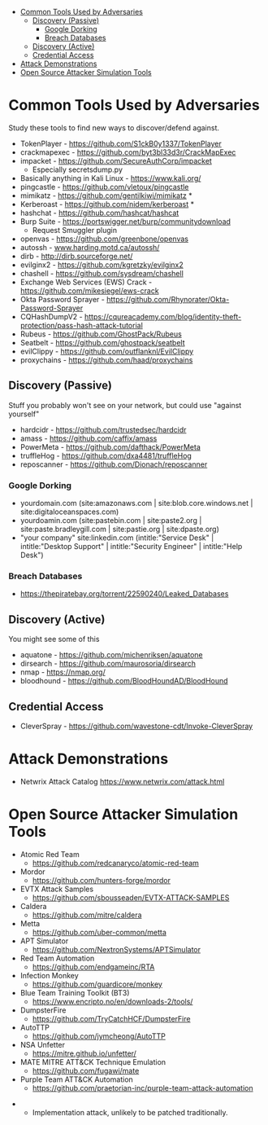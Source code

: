 - [Common Tools Used by Adversaries](#common-tools-used-by-adversaries)
  - [Discovery (Passive)](#discovery-passive)
    - [Google Dorking](#google-dorking)
    - [Breach Databases](#breach-databases)
  - [Discovery (Active)](#discovery-active)
  - [Credential Access](#credential-access)
- [Attack Demonstrations](#attack-demonstrations)
- [Open Source Attacker Simulation Tools](#open-source-attacker-simulation-tools)

# Common Tools Used by Adversaries

Study these tools to find new ways to discover/defend against.

- TokenPlayer - https://github.com/S1ckB0y1337/TokenPlayer
- crackmapexec - https://github.com/byt3bl33d3r/CrackMapExec
- impacket - https://github.com/SecureAuthCorp/impacket
  - Especially secretsdump.py
- Basically anything in Kali Linux - https://www.kali.org/
- pingcastle - https://github.com/vletoux/pingcastle
- mimikatz - https://github.com/gentilkiwi/mimikatz *
- Kerberoast - https://github.com/nidem/kerberoast *
- hashchat - https://github.com/hashcat/hashcat
- Burp Suite - https://portswigger.net/burp/communitydownload
  - Request Smuggler plugin
- openvas - https://github.com/greenbone/openvas
- autossh - www.harding.motd.ca/autossh/
- dirb - http://dirb.sourceforge.net/
- evilginx2 - https://github.com/kgretzky/evilginx2
- chashell - https://github.com/sysdream/chashell
- Exchange Web Services (EWS) Crack - https://github.com/mikesiegel/ews-crack
- Okta Password Sprayer - https://github.com/Rhynorater/Okta-Password-Sprayer
- CQHashDumpV2 - https://cqureacademy.com/blog/identity-theft-protection/pass-hash-attack-tutorial
- Rubeus - https://github.com/GhostPack/Rubeus
- Seatbelt - https://github.com/ghostpack/seatbelt
- evilClippy - https://github.com/outflanknl/EvilClippy
- proxychains - https://github.com/haad/proxychains

## Discovery (Passive)
Stuff you probably won't see on your network, but could use "against yourself"
- hardcidr - https://github.com/trustedsec/hardcidr
- amass - https://github.com/caffix/amass
- PowerMeta - https://github.com/dafthack/PowerMeta
- truffleHog - https://github.com/dxa4481/truffleHog
- reposcanner - https://github.com/Dionach/reposcanner

### Google Dorking
- yourdomain.com (site:amazonaws.com | site:blob.core.windows.net | site:digitaloceanspaces.com)
- yourdoamin.com (site:pastebin.com | site:paste2.org | site:paste.bradleygill.com | site:pastie.org | site:dpaste.org)
- "your company" site:linkedin.com (intitle:"Service Desk" | intitle:"Desktop Support" | intitle:"Security Engineer" | intitle:"Help Desk")

### Breach Databases
- https://thepiratebay.org/torrent/22590240/Leaked_Databases

## Discovery (Active)
You might see some of this
- aquatone - https://github.com/michenriksen/aquatone
- dirsearch - https://github.com/maurosoria/dirsearch
- nmap - https://nmap.org/
- bloodhound - https://github.com/BloodHoundAD/BloodHound

## Credential Access
- CleverSpray - https://github.com/wavestone-cdt/Invoke-CleverSpray

# Attack Demonstrations
- Netwrix Attack Catalog https://www.netwrix.com/attack.html

# Open Source Attacker Simulation Tools

- Atomic Red Team
  - https://github.com/redcanaryco/atomic-red-team
- Mordor
  - https://github.com/hunters-forge/mordor
- EVTX Attack Samples
  - https://github.com/sbousseaden/EVTX-ATTACK-SAMPLES
- Caldera
  - https://github.com/mitre/caldera
- Metta
  - https://github.com/uber-common/metta
- APT Simulator
  - https://github.com/NextronSystems/APTSimulator
- Red Team Automation
  - https://github.com/endgameinc/RTA
- Infection Monkey
  - https://github.com/guardicore/monkey
- Blue Team Training Toolkit (BT3)
  - https://www.encripto.no/en/downloads-2/tools/
- DumpsterFire
  - https://github.com/TryCatchHCF/DumpsterFire
- AutoTTP
  - https://github.com/jymcheong/AutoTTP
- NSA Unfetter
  - https://mitre.github.io/unfetter/
- MATE MITRE ATT&CK Technique Emulation
  - https://github.com/fugawi/mate
- Purple Team ATT&CK Automation
  - https://github.com/praetorian-inc/purple-team-attack-automation


* - Implementation attack, unlikely to be patched traditionally.